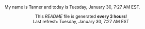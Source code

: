 My name is Tanner and today is Tuesday, January 30, 7:27 AM EST.

<p align="center">This <i>README</i> file is generated <b>every 3 hours</b>!</br>Last refresh: Tuesday, January 30, 7:27 AM EST<br /></p>
